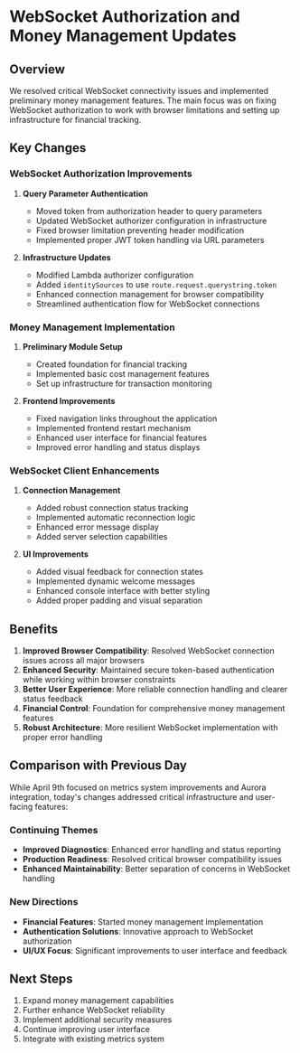 # WebSocket Authorization and Money Management Updates

## Overview
We resolved critical WebSocket connectivity issues and implemented preliminary money management features. The main focus was on fixing WebSocket authorization to work with browser limitations and setting up infrastructure for financial tracking.

## Key Changes

### WebSocket Authorization Improvements
1. **Query Parameter Authentication**
   - Moved token from authorization header to query parameters
   - Updated WebSocket authorizer configuration in infrastructure
   - Fixed browser limitation preventing header modification
   - Implemented proper JWT token handling via URL parameters

2. **Infrastructure Updates**
   - Modified Lambda authorizer configuration
   - Added `identitySources` to use `route.request.querystring.token`
   - Enhanced connection management for browser compatibility
   - Streamlined authentication flow for WebSocket connections

### Money Management Implementation
1. **Preliminary Module Setup**
   - Created foundation for financial tracking
   - Implemented basic cost management features
   - Set up infrastructure for transaction monitoring

2. **Frontend Improvements**
   - Fixed navigation links throughout the application
   - Implemented frontend restart mechanism
   - Enhanced user interface for financial features
   - Improved error handling and status displays

### WebSocket Client Enhancements
1. **Connection Management**
   - Added robust connection status tracking
   - Implemented automatic reconnection logic
   - Enhanced error message display
   - Added server selection capabilities

2. **UI Improvements**
   - Added visual feedback for connection states
   - Implemented dynamic welcome messages
   - Enhanced console interface with better styling
   - Added proper padding and visual separation

## Benefits
1. **Improved Browser Compatibility**: Resolved WebSocket connection issues across all major browsers
2. **Enhanced Security**: Maintained secure token-based authentication while working within browser constraints
3. **Better User Experience**: More reliable connection handling and clearer status feedback
4. **Financial Control**: Foundation for comprehensive money management features
5. **Robust Architecture**: More resilient WebSocket implementation with proper error handling

## Comparison with Previous Day
While April 9th focused on metrics system improvements and Aurora integration, today's changes addressed critical infrastructure and user-facing features:

### Continuing Themes
- **Improved Diagnostics**: Enhanced error handling and status reporting
- **Production Readiness**: Resolved critical browser compatibility issues
- **Enhanced Maintainability**: Better separation of concerns in WebSocket handling

### New Directions
- **Financial Features**: Started money management implementation
- **Authentication Solutions**: Innovative approach to WebSocket authorization
- **UI/UX Focus**: Significant improvements to user interface and feedback

## Next Steps
1. Expand money management capabilities
2. Further enhance WebSocket reliability
3. Implement additional security measures
4. Continue improving user interface
5. Integrate with existing metrics system
